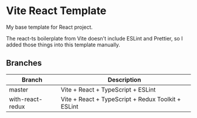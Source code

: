 # Vite React Template

My base template for React project.

The react-ts boilerplate from Vite doesn't include ESLint and Prettier, so I added those things into this template manually.

## Branches

| Branch           | Description                                        |
| ---------------- | -------------------------------------------------- |
| master           | Vite + React + TypeScript + ESLint                 |
| with-react-redux | Vite + React + TypeScript + Redux Toolkit + ESLint |
